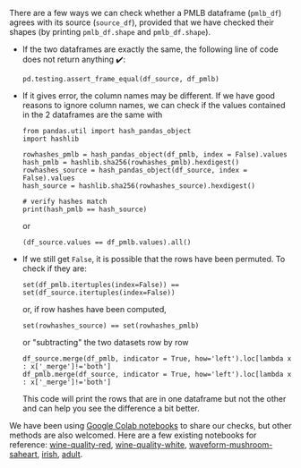 There are a few ways we can check whether a PMLB dataframe (`pmlb_df`) agrees with its source (`source_df`), provided that we have checked their shapes (by printing `pmlb_df.shape` and `pmlb_df.shape`).

- If the two dataframes are exactly the same, the following line of code does not return anything ✔️:
  ```
  pd.testing.assert_frame_equal(df_source, df_pmlb)
  ```

- If it gives error, the column names may be different. If we have good reasons to ignore column names, we can check if the values contained in the 2 dataframes are the same with
  ```
  from pandas.util import hash_pandas_object
  import hashlib

  rowhashes_pmlb = hash_pandas_object(df_pmlb, index = False).values 
  hash_pmlb = hashlib.sha256(rowhashes_pmlb).hexdigest()
  rowhashes_source = hash_pandas_object(df_source, index = False).values 
  hash_source = hashlib.sha256(rowhashes_source).hexdigest()

  # verify hashes match
  print(hash_pmlb == hash_source)
  ```
  or 
  ```
  (df_source.values == df_pmlb.values).all()
  ```
- If we still get `False`, it is possible that the rows have been permuted. To check if they are:
  ```
  set(df_pmlb.itertuples(index=False)) == set(df_source.itertuples(index=False))
  ```
  or, if row hashes have been computed,
  ```
  set(rowhashes_source) == set(rowhashes_pmlb)
  ```
  or "subtracting" the two datasets row by row
  ```
  df_source.merge(df_pmlb, indicator = True, how='left').loc[lambda x : x['_merge']!='both']
  df_pmlb.merge(df_source, indicator = True, how='left').loc[lambda x : x['_merge']!='both']
  ```
  This code will print the rows that are in one dataframe but not the other and can help you see the difference a bit better.
  
We have been using [Google Colab notebooks](https://colab.research.google.com/) to share our checks, but other methods are also welcomed.
Here are a few existing notebooks for reference:
[wine-quality-red](https://colab.research.google.com/drive/1N48BWz6IdeyIDUM3ROhd1wUPjhhL-Vz4#scrollTo=yxujo7a_gjMV),
[wine-quality-white](https://colab.research.google.com/drive/1z_aFLydv2xMjDWwYIGGbW5N8_XFraysT),
[waveform-mushroom-saheart](https://colab.research.google.com/drive/1DyB2oqenINVmJzFLkwjPKYv0iAb5Mz02#scrollTo=5QZDL8Yffx62),
[irish](https://colab.research.google.com/drive/1gB7r_CN8LrWG3nOqCS3AXJ7enj_Ssavk?usp=sharing#scrollTo=ioB2C8bb_WGa),
[adult](https://colab.research.google.com/drive/1s2J0v2Ubzj0-CxzgQnxdmAAVoK33a1AY#scrollTo=-gBzhYeQMi3t).
